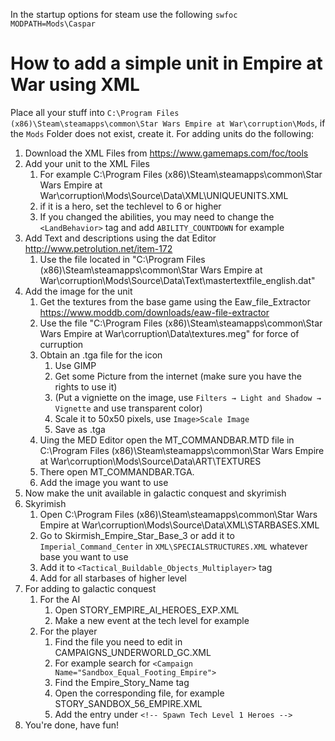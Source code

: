 In the startup options for steam use the following `swfoc MODPATH=Mods\Caspar`


# How to add a simple unit in Empire at War using XML
Place all your stuff into `C:\Program Files (x86)\Steam\steamapps\common\Star Wars Empire at War\corruption\Mods`, if the `Mods` Folder does not exist, create it.
For adding units do the following:
   1. Download the XML Files from https://www.gamemaps.com/foc/tools
   2. Add your unit to the XML Files
      1. For example C:\Program Files (x86)\Steam\steamapps\common\Star Wars Empire at War\corruption\Mods\Source\Data\XML\UNIQUEUNITS.XML
      2. if it is a hero, set the techlevel to 6 or higher
      3. If you changed the abilities, you may need to change the `<LandBehavior>` tag and add `ABILITY_COUNTDOWN` for example
   3. Add Text and descriptions using the dat Editor http://www.petrolution.net/item-172
       1. Use the file located in "C:\Program Files (x86)\Steam\steamapps\common\Star Wars Empire at War\corruption\Mods\Source\Data\Text\mastertextfile_english.dat"
   4. Add the image for the unit
       1. Get the textures from the base game using the Eaw_file_Extractor https://www.moddb.com/downloads/eaw-file-extractor
       2. Use the file "C:\Program Files (x86)\Steam\steamapps\common\Star Wars Empire at War\corruption\Data\textures.meg" for force of curruption
       3. Obtain an .tga file for the icon
          1. Use GIMP
          2. Get some Picture from the internet (make sure you have the rights to use it)
          3. (Put a vigniette on the image, use `Filters → Light and Shadow → Vignette` and use transparent color)
          4. Scale it to 50x50 pixels, use `Image>Scale Image`
          5. Save as .tga
       4. Uing the MED Editor open the MT_COMMANDBAR.MTD file in C:\Program Files (x86)\Steam\steamapps\common\Star Wars Empire at War\corruption\Mods\Source\Data\ART\TEXTURES
       5. There open MT_COMMANDBAR.TGA.
       6. Add the image you want to use
   5. Now make the unit available in galactic conquest and skyrimish
   6. Skyrimish
       1. Open C:\Program Files (x86)\Steam\steamapps\common\Star Wars Empire at War\corruption\Mods\Source\Data\XML\STARBASES.XML
       2. Go to Skirmish_Empire_Star_Base_3 or add it to `Imperial_Command_Center` in `XML\SPECIALSTRUCTURES.XML` whatever base you want to use
       3. Add it to `<Tactical_Buildable_Objects_Multiplayer>` tag
       4. Add for all starbases of higher level
   7. For adding to galactic conquest
       1. For the AI
          1. Open STORY_EMPIRE_AI_HEROES_EXP.XML
          2. Make a new event at the tech level for example 
       2. For the player
          1. Find the file you need to edit in CAMPAIGNS_UNDERWORLD_GC.XML
          2. For example search for `<Campaign Name="Sandbox_Equal_Footing_Empire">`
          3. Find the Empire_Story_Name tag
          4. Open the corresponding file, for example STORY_SANDBOX_56_EMPIRE.XML
          5. Add the entry under `<!-- Spawn Tech Level 1 Heroes -->`
   8. You're done, have fun!
       
